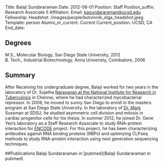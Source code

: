 Title: Balaji Sundararaman
Date: 2012-06-01
Position: Staff
Position_suffix: Research Associate II
Affiliation:
Email: basundararaman@ucsd.edu
Fellowship:
Headshot: /images/people/botvinnik_olga_headshot.jpeg
Template: person
Alumni_or_current: Current
Current_position: UCSD, CA
End_date: 
<!-- Status: draft -->

## Degrees
M.S., Molecular Biology, San Diego State University, 2012<br>
B. Tech., Industrial Biotechnology, Anna Univeristy, Coimbatore, 2006<br>

## Summary
After Receiving his undergraduate degree, Balaji worked for two years in the laboratory of Dr. Sujatha [Narayanan at the National Institute for Research in Tuberculosis](http://www.nirt.res.in/) in Chennai, where he had characterized mycobacterial repressor. In 2009, he moved to sunny San Diego to enroll in the masters program at San Diego State University. In the laboratory of [Dr. Mark](http://heart.sdsu.edu/) Sussman at SDSU, he studied asymmetric cell division and mitosis in cardiac progenitor cells for his thesis. In summer 2012, he joined Dr. Gene Yeo’s laboratory as a Staff Research Associate to study RNA-protein interaction for [ENCODE](https://www.encodeproject.org/) project. For this project, he has been characterizing antibodies against RNA binding proteins (RBPs) and optimizing CLPseq methods to study RNA-protein interaction using next generation sequencing techniques.

##Publications
Balaji Sundararaman in [pubmed](Balaji Sundararaman in pubmed)